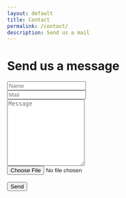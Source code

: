 ```yaml
---
layout: default
title: Contact
permalink: /contact/
description: Send us a mail
---
```


# Send us a message

<form action="https://getform.io/f/avrylzea" method="POST" enctype="multipart/form-data">
    <input type="text" name="name" placeholder="Name">
    <br/>
    <input type="email" name="email" placeholder="Mail">
    <br/>
    <textarea rows="10" cols="20" name="message" placeholder="Message"></textarea>
   <br/>
    <input type="file" name="file">
   <!-- add hidden Honeypot input to prevent spams -->
   <br/>
    <input type="hidden" name="_gotcha" style="display:none !important">
   <br/>
    <button type="submit">Send</button>
</form>

